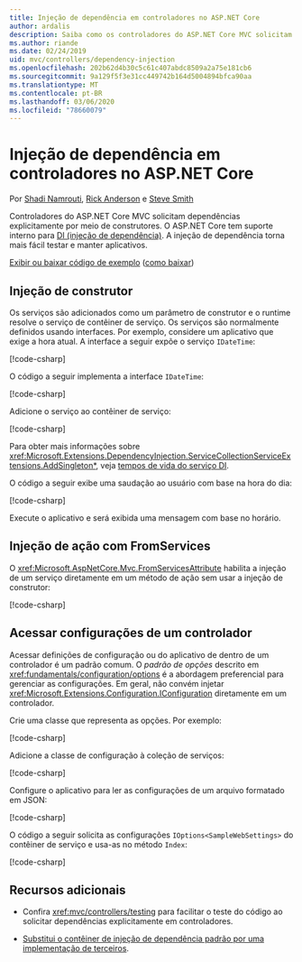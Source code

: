 ```yaml
---
title: Injeção de dependência em controladores no ASP.NET Core
author: ardalis
description: Saiba como os controladores do ASP.NET Core MVC solicitam suas dependências explicitamente por meio de seus construtores com injeção de dependência no ASP.NET Core.
ms.author: riande
ms.date: 02/24/2019
uid: mvc/controllers/dependency-injection
ms.openlocfilehash: 202b62d4b30c5c61c407abdc8509a2a75e181cb6
ms.sourcegitcommit: 9a129f5f3e31cc449742b164d5004894bfca90aa
ms.translationtype: MT
ms.contentlocale: pt-BR
ms.lasthandoff: 03/06/2020
ms.locfileid: "78660079"
---
```

# <a name="dependency-injection-into-controllers-in-aspnet-core"></a>Injeção de dependência em controladores no ASP.NET Core

<a name="dependency-injection-controllers"></a>

Por [Shadi Namrouti](https://github.com/shadinamrouti), [Rick Anderson](https://twitter.com/RickAndMSFT) e [Steve Smith](https://github.com/ardalis)

Controladores do ASP.NET Core MVC solicitam dependências explicitamente por meio de construtores. O ASP.NET Core tem suporte interno para [DI (injeção de dependência)](xref:fundamentals/dependency-injection). A injeção de dependência torna mais fácil testar e manter aplicativos.

[Exibir ou baixar código de exemplo](https://github.com/dotnet/AspNetCore.Docs/tree/master/aspnetcore/mvc/controllers/dependency-injection/sample) ([como baixar](xref:index#how-to-download-a-sample))

## <a name="constructor-injection"></a>Injeção de construtor

Os serviços são adicionados como um parâmetro de construtor e o runtime resolve o serviço de contêiner de serviço. Os serviços são normalmente definidos usando interfaces. Por exemplo, considere um aplicativo que exige a hora atual. A interface a seguir expõe o serviço `IDateTime`:

[!code-csharp[](dependency-injection/sample/ControllerDI/Interfaces/IDateTime.cs?name=snippet)]

O código a seguir implementa a interface `IDateTime`:

[!code-csharp[](dependency-injection/sample/ControllerDI/Services/SystemDateTime.cs?name=snippet)]

Adicione o serviço ao contêiner de serviço:

[!code-csharp[](dependency-injection/sample/ControllerDI/Startup1.cs?name=snippet&highlight=3)]

Para obter mais informações sobre <xref:Microsoft.Extensions.DependencyInjection.ServiceCollectionServiceExtensions.AddSingleton*>, veja [tempos de vida do serviço DI](xref:fundamentals/dependency-injection#service-lifetimes).

O código a seguir exibe uma saudação ao usuário com base na hora do dia:

[!code-csharp[](dependency-injection/sample/ControllerDI/Controllers/HomeController.cs?name=snippet)]

Execute o aplicativo e será exibida uma mensagem com base no horário.

## <a name="action-injection-with-fromservices"></a>Injeção de ação com FromServices

O <xref:Microsoft.AspNetCore.Mvc.FromServicesAttribute> habilita a injeção de um serviço diretamente em um método de ação sem usar a injeção de construtor:

[!code-csharp[](dependency-injection/sample/ControllerDI/Controllers/HomeController.cs?name=snippet2)]

## <a name="access-settings-from-a-controller"></a>Acessar configurações de um controlador

Acessar definições de configuração ou do aplicativo de dentro de um controlador é um padrão comum. O *padrão de opções* descrito em <xref:fundamentals/configuration/options> é a abordagem preferencial para gerenciar as configurações. Em geral, não convém injetar <xref:Microsoft.Extensions.Configuration.IConfiguration> diretamente em um controlador.

Crie uma classe que representa as opções. Por exemplo:

[!code-csharp[](dependency-injection/sample/ControllerDI/Models/SampleWebSettings.cs?name=snippet)]

Adicione a classe de configuração à coleção de serviços:

[!code-csharp[](dependency-injection/sample/ControllerDI/Startup.cs?highlight=4&name=snippet1)]

Configure o aplicativo para ler as configurações de um arquivo formatado em JSON:

[!code-csharp[](dependency-injection/sample/ControllerDI/Program.cs?name=snippet&range=10-15)]

O código a seguir solicita as configurações `IOptions<SampleWebSettings>` do contêiner de serviço e usa-as no método `Index`:

[!code-csharp[](dependency-injection/sample/ControllerDI/Controllers/SettingsController.cs?name=snippet)]

## <a name="additional-resources"></a>Recursos adicionais

* Confira <xref:mvc/controllers/testing> para facilitar o teste do código ao solicitar dependências explicitamente em controladores.

* [Substitui o contêiner de injeção de dependência padrão por uma implementação de terceiros](xref:fundamentals/dependency-injection#default-service-container-replacement).
